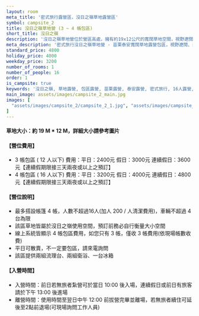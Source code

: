 ```yaml
---
layout: room
meta_title: '密式旅行露營區，沒日之嶺草地露營區'
symbol: campsite_2
title: 沒日之嶺草地營 (3 ~ 4 帳包區)
short_title: 沒日之嶺
description: '沒日之嶺草地營位於營區高處，擁有約19x12公尺的寬闊草地空間，視野遼闊。可包區供3-4帳使用，最多容納16人。提供兩組流理台、衛浴和冰箱，讓您在大自然中享受舒適的露營體驗。'
meta_description: '密式旅行沒日之嶺草地營 - 苗栗泰安寬闊草地露營包區，視野遼闊、最多4帳16人。平日3200元、假日4000元、連假4800元。立即預訂享受草地露營樂趣！'
standard_price: 4800
holiday_price: 4000
weekday_price: 3200
number_of_rooms: 1
number_of_people: 16
order: 1
is_campsite: true
keywords: '沒日之嶺, 草地露營, 包區露營, 苗栗露營, 泰安露營, 密式旅行, 16人露營, 4帳包區, 3200-4800元, 草地營位, 大型露營區, 家族露營, 團體露營, 山景露營'
main_image: assets/images/campsite_2_main.jpg
images: [
  "assets/images/campsite_2/campsite_2_1.jpg", "assets/images/campsite_2/campsite_2_2.jpg", "assets/images/campsite_2/campsite_2_3.jpg", "assets/images/campsite_2/campsite_2_4.jpg", "assets/images/campsite_2/campsite_2_5.jpg", "assets/images/campsite_2/campsite_2_6.jpg", "assets/images/campsite_2/campsite_2_7.jpg", "assets/images/map.jpg", "assets/images/booking_announcement.jpg"
]
---
```


#### 草地大小：約 19 M * 12 M，詳細大小請參考圖片      

<h4 class="yellow">【營位費用】</h4>
<ul class="yellow">
  <li>3 帳包區 ( 12 人以下) 費用：平日：2400元  假日：3000元  連續假日：3600元【連續假期限接三天兩夜或以上之預訂】</li>
  <li>4 帳包區 ( 16 人以下) 費用：平日：3200元  假日：4000元  連續假日：4800元【連續假期限接三天兩夜或以上之預訂】</li>
</ul>

#### 【營位說明】
- 最多搭設帳篷 4 帳，人數不超過16人(加人 200 / 人清潔費用)，車輛不超過 4 台為限
- 該區草地皆屬於沒日之嶺使用空間，預訂前務必自行衡量大小空間 
- 線上系統皆顯示 4 帳包區費用，如您只有 3 帳，僅收 3 帳費用(依現場帳數收費)
- 平日可散賣，不一定要包區，請來電詢問
- 該區提供兩組流理台、兩組衛浴、一台冰箱

<h4 class="yellow">【入營時間】</h4>
<ul class="yellow">
  <li>入營時間：前日若無旅者紮營可於當日 10:00 後入場，連續假日或前日有旅客請於下午 13:00 後進場</li>
  <li>離營時間：使用時間至翌日中午 12:00 前拔營完畢並離場，若無旅者續住可延後至2點前退場(可現場詢問工作人員)</li>
</ul>
